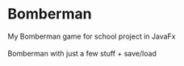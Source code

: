 # Bomberman
My Bomberman game for school project in JavaFx\
\
Bomberman with just a few stuff + save/load
